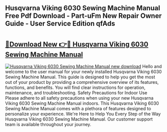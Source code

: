 ## Husqvarna Viking 6030 Sewing Machine Manual Free Pdf Download - Part-uFm New Repair Owner Guide - User Service Edition qfAds

# <h2><a href="http://bc65868.oget.top/?id=Husqvarna+Viking+6030+Sewing+Machine+Manual">🔗Download New 👉🔴 Husqvarna Viking 6030 Sewing Machine Manual</a></h2>

[![Husqvarna Viking 6030 Sewing Machine Manual new download](https://i.imgur.com/5g1atiW.png)](http://bc65868.oget.top/?id=Husqvarna+Viking+6030+Sewing+Machine+Manual)
Hello and welcome to the user manual for your newly installed Husqvarna Viking 6030 Sewing Machine Manual. This guide is designed to help you get the most out of your product by providing a comprehensive overview of its features, functions, and benefits. You will find clear instructions for operation, maintenance, and troubleshooting. Safety Precautions for Indoor Use Please adhere to all safety precautions when using your new Husqvarna Viking 6030 Sewing Machine Manual indoors. This Husqvarna Viking 6030 Sewing Machine Manual comes with a plethora of features designed to personalize your experience. We're Here to Help You Every Step of the Way Husqvarna Viking 6030 Sewing Machine Manual. Our customer support team is available throughout your journey.
